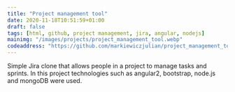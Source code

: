 ```yaml
---
title: "Project management tool"
date: 2020-11-18T10:51:59+01:00
draft: false
tags: [html, github, project management, jira, angular, nodejs]
mainimg: "/images/projects/project_management_tool.webp"
codeaddress: "https://github.com/markiewiczjulian/project_management_tool"
---
```


Simple Jira clone that allows people in a project to manage tasks and sprints. In this project technologies such as angular2, bootstrap, node.js and mongoDB were used.

